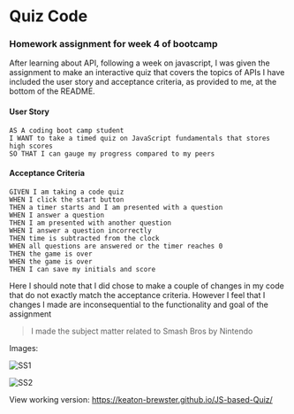 Quiz Code
=====
### Homework assignment for week 4 of bootcamp

After learning about API, following a week on javascript, 
I was given the assignment to make an interactive quiz that covers the topics
of APIs
I have included the user story and acceptance criteria, as provided to me, at the bottom of the README. 


#### User Story

```
AS A coding boot camp student
I WANT to take a timed quiz on JavaScript fundamentals that stores high scores
SO THAT I can gauge my progress compared to my peers
```


#### Acceptance Criteria

```
GIVEN I am taking a code quiz
WHEN I click the start button
THEN a timer starts and I am presented with a question
WHEN I answer a question
THEN I am presented with another question
WHEN I answer a question incorrectly
THEN time is subtracted from the clock
WHEN all questions are answered or the timer reaches 0
THEN the game is over
WHEN the game is over
THEN I can save my initials and score
```
Here I should note that I did chose to make a couple of changes in my code that 
do not exactly match the acceptance criteria. However I feel that I changes I made are inconsequential to the
functionality and goal of the assignment

> I made the subject matter related to Smash Bros by Nintendo

Images:

![SS1](https://user-images.githubusercontent.com/65474893/103395240-e20d5e00-4af2-11eb-9dab-7f1cc17ee41d.png)

![SS2](https://user-images.githubusercontent.com/65474893/103395224-d7eb5f80-4af2-11eb-8f91-b57b1f62fba8.png)



View working version: https://keaton-brewster.github.io/JS-based-Quiz/